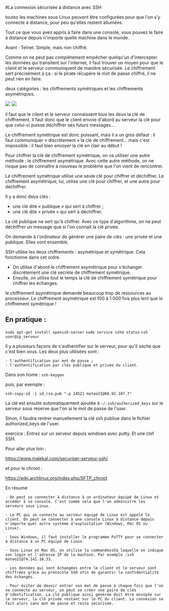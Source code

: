 #La connexion sécurisée à distance avec SSH

toutes les machines sous Linux peuvent être configurées pour que l'on s'y connecte à distance, pour peu qu'elles restent allumées.

Tout ce que vous avez appris à faire dans une console, vous pouvez le faire à distance depuis n'importe quelle machine dans le monde.

Avant : Telnet. Simple, mais non chiffré.

Comme on ne peut pas complètement empêcher quelqu'un d'intercepter les données qui transitent sur l'internet, il faut trouver un moyen pour que le client et le serveur communiquent de manière sécurisée. Le chiffrement sert précisément à ça : si le pirate récupère le mot de passe chiffré, il ne peut rien en faire.

deux catégories : les chiffrements symétriques et les chiffrements asymétriques.

![](https://user.oc-static.com/files/144001_145000/144717.png)
![](https://user.oc-static.com/files/144001_145000/144718.png)

il faut que le client et le serveur connaissent tous les deux la clé de chiffrement.
Il faut donc que le client envoie d'abord au serveur la clé pour que celui-ci puisse déchiffrer ses futurs messages…

Le chiffrement symétrique est donc puissant, mais il a un gros défaut : il faut communiquer « discrètement » la clé de chiffrement… mais c'est impossible : il faut bien envoyer la clé en clair au début !

Pour chiffrer la clé de chiffrement symétrique, on va utiliser une autre méthode : le chiffrement asymétrique. Avec cette autre méthode, on ne risque pas de connaître à nouveau le problème que l'on vient de rencontrer.

Le chiffrement symétrique utilise une seule clé pour chiffrer et déchiffrer.
Le chiffrement asymétrique, lui, utilise une clé pour chiffrer, et une autre pour déchiffrer.

Il y a donc deux clés :

- une clé dite « publique » qui sert à chiffrer ;
- une clé dite « privée » qui sert à déchiffrer.

La clé publique ne sert qu'à chiffrer. Avec ce type d'algorithme, on ne peut déchiffrer un message que si l'on connaît la clé privée.

On demande à l'ordinateur de générer une paire de clés : une privée et une publique. Elles vont ensemble.

SSH utilise les deux chiffrements : asymétrique et symétrique. Cela fonctionne dans cet ordre.

- On utilise d'abord le chiffrement asymétrique pour s'échanger discrètement une clé secrète de chiffrement symétrique.
- Ensuite, on utilise tout le temps la clé de chiffrement symétrique pour chiffrer les échanges.

le chiffrement asymétrique demande beaucoup trop de ressources au processeur. Le chiffrement asymétrique est 100 à 1 000 fois plus lent que le chiffrement symétrique !

## En pratique :

`sudo apt-get install openssh-server`
`sudo service sshd status`
`ssh user@ip_serveur`

Il y a plusieurs façons de s'authentifier sur le serveur, pour qu'il sache que c'est bien vous. Les deux plus utilisées sont :

    - l'authentification par mot de passe ;
    - l'authentification par clés publique et privée du client.

Dans son home :
`ssh-keygen`

puis, par exemple :

`ssh-copy-id -i id_rsa.pub "-p 14521 mateo21@88.92.107.7"`

La clé est ensuite automatiquement ajoutée à `~/.ssh/authorized_keys`  sur le serveur sous reserve que l'on ai le mot de passe de l'user.

Sinon, il faudra rentrer manuellement la clé ssh publiue dans le fichier authorized_keys de l'user.


exercice : Entrez sur un serveur depuis windows avec putty. Et une clef SSH.



Pour aller plus loin :

https://www.malekal.com/securiser-serveur-ssh/

et pour le chroot :

https://wiki.archlinux.org/index.php/SFTP_chroot



En résumé

    - On peut se connecter à distance à un ordinateur équipé de Linux et accéder à sa console. C'est comme cela que l'on administre les serveurs sous Linux.
    
    - Le PC qui se connecte au serveur équipé de Linux est appelé le client. On peut se connecter à une console Linux à distance depuis n'importe quel autre système d'exploitation (Windows, Mac OS ou Linux).
    
    - Sous Windows, il faut installer le programme PuTTY pour se connecter à distance à un PC équipé de Linux.
    
    - Sous Linux et Mac OS, on utilise la commandesshà laquelle on indique son login et l'adresse IP de la machine. Par exemple :ssh mateo21@74.141.18.33.
    
    - Les données qui sont échangées entre le client et le serveur sont chiffrées grâce au protocole SSH afin de garantir la confidentialité des échanges.
    
    - Pour éviter de devoir entrer son mot de passe à chaque fois que l'on se connecte au serveur, on peut se créer une paire de clés d'identification. La clé publique ainsi générée doit être envoyée sur le serveur, la clé privée restant sur le PC du client. La connexion se fait alors sans mot de passe et reste sécurisée.
